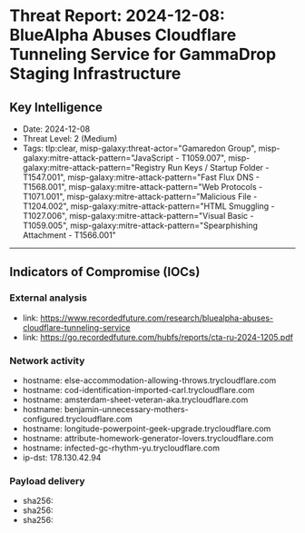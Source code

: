 # Threat Report: 2024-12-08: BlueAlpha Abuses Cloudflare Tunneling Service for GammaDrop Staging Infrastructure


## Key Intelligence
* Date: 2024-12-08
* Threat Level: 2 (Medium)
* Tags: tlp:clear, misp-galaxy:threat-actor="Gamaredon Group", misp-galaxy:mitre-attack-pattern="JavaScript - T1059.007", misp-galaxy:mitre-attack-pattern="Registry Run Keys / Startup Folder - T1547.001", misp-galaxy:mitre-attack-pattern="Fast Flux DNS - T1568.001", misp-galaxy:mitre-attack-pattern="Web Protocols - T1071.001", misp-galaxy:mitre-attack-pattern="Malicious File - T1204.002", misp-galaxy:mitre-attack-pattern="HTML Smuggling - T1027.006", misp-galaxy:mitre-attack-pattern="Visual Basic - T1059.005", misp-galaxy:mitre-attack-pattern="Spearphishing Attachment - T1566.001"

---

## Indicators of Compromise (IOCs)
### External analysis
* link: https://www.recordedfuture.com/research/bluealpha-abuses-cloudflare-tunneling-service
* link: https://go.recordedfuture.com/hubfs/reports/cta-ru-2024-1205.pdf

### Network activity
* hostname: else-accommodation-allowing-throws.trycloudflare.com
* hostname: cod-identification-imported-carl.trycloudflare.com
* hostname: amsterdam-sheet-veteran-aka.trycloudflare.com
* hostname: benjamin-unnecessary-mothers-configured.trycloudflare.com
* hostname: longitude-powerpoint-geek-upgrade.trycloudflare.com
* hostname: attribute-homework-generator-lovers.trycloudflare.com
* hostname: infected-gc-rhythm-yu.trycloudflare.com
* ip-dst: 178.130.42.94

### Payload delivery
* sha256: <sha256>
* sha256: <sha256>
* sha256: <sha256>
